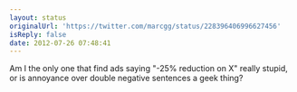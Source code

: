 ```yaml
---
layout: status
originalUrl: 'https://twitter.com/marcgg/status/228396406996627456'
isReply: false
date: 2012-07-26 07:48:41
---
```


Am I the only one that find ads saying "-25% reduction on X" really stupid, or is annoyance over double negative sentences a geek thing?
